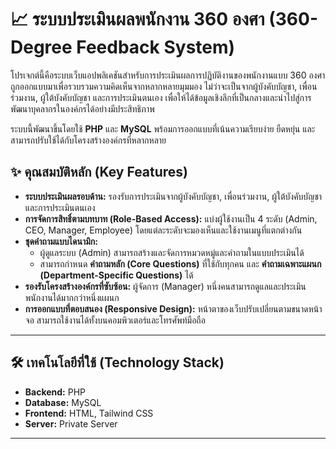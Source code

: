 # 📈 ระบบประเมินผลพนักงาน 360 องศา (360-Degree Feedback System)

โปรเจกต์นี้คือระบบเว็บแอปพลิเคชันสำหรับการประเมินผลการปฏิบัติงานของพนักงานแบบ 360 องศา ถูกออกแบบมาเพื่อรวบรวมความคิดเห็นจากหลากหลายมุมมอง ไม่ว่าจะเป็นจากผู้บังคับบัญชา, เพื่อนร่วมงาน, ผู้ใต้บังคับบัญชา และการประเมินตนเอง เพื่อให้ได้ข้อมูลเชิงลึกที่เป็นกลางและนำไปสู่การพัฒนาบุคลากรในองค์กรได้อย่างมีประสิทธิภาพ

ระบบนี้พัฒนาขึ้นโดยใช้ **PHP** และ **MySQL** พร้อมการออกแบบที่เน้นความเรียบง่าย ยืดหยุ่น และสามารถปรับใช้ได้กับโครงสร้างองค์กรที่หลากหลาย


## ✨ คุณสมบัติหลัก (Key Features)

- **ระบบประเมินผลรอบด้าน:** รองรับการประเมินจากผู้บังคับบัญชา, เพื่อนร่วมงาน, ผู้ใต้บังคับบัญชา และการประเมินตนเอง
- **การจัดการสิทธิ์ตามบทบาท (Role-Based Access):** แบ่งผู้ใช้งานเป็น 4 ระดับ (Admin, CEO, Manager, Employee) โดยแต่ละระดับจะมองเห็นและใช้งานเมนูที่แตกต่างกัน
- **ชุดคำถามแบบไดนามิก:**
    - ผู้ดูแลระบบ (Admin) สามารถสร้างและจัดการหมวดหมู่และคำถามในแบบประเมินได้
    - สามารถกำหนด **คำถามหลัก (Core Questions)** ที่ใช้กับทุกคน และ **คำถามเฉพาะแผนก (Department-Specific Questions)** ได้
- **รองรับโครงสร้างองค์กรที่ซับซ้อน:** ผู้จัดการ (Manager) หนึ่งคนสามารถดูแลและประเมินพนักงานได้มากกว่าหนึ่งแผนก
- **การออกแบบที่ตอบสนอง (Responsive Design):** หน้าตาของเว็บปรับเปลี่ยนตามขนาดหน้าจอ สามารถใช้งานได้ทั้งบนคอมพิวเตอร์และโทรศัพท์มือถือ

---

## 🛠️ เทคโนโลยีที่ใช้ (Technology Stack)

- **Backend:** PHP
- **Database:** MySQL
- **Frontend:** HTML, Tailwind CSS
- **Server:** Private Server

---
